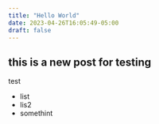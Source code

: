 ```yaml
---
title: "Hello World"
date: 2023-04-26T16:05:49-05:00
draft: false
---
```


## this is a new post for testing

test

- list
- lis2
- somethint 
